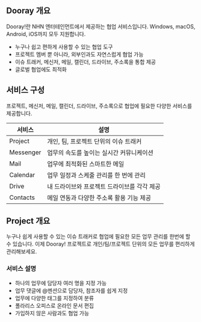 ## Dooray 개요  

Dooray!란 NHN 엔터테인먼트에서 제공하는 협업 서비스입니다.
Windows, macOS, Android, iOS까지 모두 지원합니다.  

- 누구나 쉽고 편하게 사용할 수 있는 협업 도구  
- 프로젝트 멤버 뿐 아니라, 외부인과도 자연스럽게 협업 가능 
- 이슈 트래커, 메신저, 메일, 캘린더, 드라이브, 주소록을 통합 제공 
- 글로벌 협업에도 최적화

## 서비스 구성

프로젝트, 메신저, 메일, 캘린더, 드라이브, 주소록으로 협업에 필요한 다양한 서비스를 제공합니다. 

|서비스|설명|
|---|---|
|Project|개인, 팀, 프로젝트 단위의 이슈 트래커|
|Messenger|업무의 속도를 높이는 실시간 커뮤니케이션 |
|Mail|업무에 최적화된 스마트한 메일 |
|Calendar|업무 일정과 스케줄 관리를 한 번에 관리|
|Drive|내 드라이브와 프로젝트 드라이브를 각각 제공 |
|Contacts| 메일 연동과 다양한 주소록 활용 기능 제공 |

## Project 개요

누구나 쉽게 사용할 수 있는 이슈 트래커로 협업에 필요한 모든 업무 관리를 한번에 할 수 있습니다.
이제 Dooray! 프로젝트로 개인/팀/프로젝트 단위의 모든 업무를 편리하게 관리해보세요.

### 서비스 설명 

- 하나의 업무에 담당자 여러 명을 지정 가능 
- 업무 댓글에 @멘션으로 담당자, 참조자를 쉽게 지정 
- 업무에 다양한 태그를 지정하여 분류 
- 폴라리스 오피스로 온라인 문서 편집 
- 가입하지 않은 사람과도 협업 가능 
